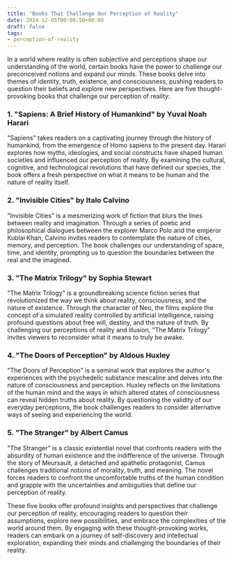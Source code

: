 ```yaml
---
title: "Books That Challenge Our Perception of Reality"
date: 2024-12-05T00:00:50+00:00
draft: false
tags: 
- perception-of-reality
---
```


In a world where reality is often subjective and perceptions shape our understanding of the world, certain books have the power to challenge our preconceived notions and expand our minds. These books delve into themes of identity, truth, existence, and consciousness, pushing readers to question their beliefs and explore new perspectives. Here are five thought-provoking books that challenge our perception of reality:

### 1. "Sapiens: A Brief History of Humankind" by Yuval Noah Harari

"Sapiens" takes readers on a captivating journey through the history of humankind, from the emergence of Homo sapiens to the present day. Harari explores how myths, ideologies, and social constructs have shaped human societies and influenced our perception of reality. By examining the cultural, cognitive, and technological revolutions that have defined our species, the book offers a fresh perspective on what it means to be human and the nature of reality itself.

### 2. "Invisible Cities" by Italo Calvino

"Invisible Cities" is a mesmerizing work of fiction that blurs the lines between reality and imagination. Through a series of poetic and philosophical dialogues between the explorer Marco Polo and the emperor Kublai Khan, Calvino invites readers to contemplate the nature of cities, memory, and perception. The book challenges our understanding of space, time, and identity, prompting us to question the boundaries between the real and the imagined.

### 3. "The Matrix Trilogy" by Sophia Stewart

"The Matrix Trilogy" is a groundbreaking science fiction series that revolutionized the way we think about reality, consciousness, and the nature of existence. Through the character of Neo, the films explore the concept of a simulated reality controlled by artificial intelligence, raising profound questions about free will, destiny, and the nature of truth. By challenging our perceptions of reality and illusion, "The Matrix Trilogy" invites viewers to reconsider what it means to truly be awake.

### 4. "The Doors of Perception" by Aldous Huxley

"The Doors of Perception" is a seminal work that explores the author's experiences with the psychedelic substance mescaline and delves into the nature of consciousness and perception. Huxley reflects on the limitations of the human mind and the ways in which altered states of consciousness can reveal hidden truths about reality. By questioning the validity of our everyday perceptions, the book challenges readers to consider alternative ways of seeing and experiencing the world.

### 5. "The Stranger" by Albert Camus

"The Stranger" is a classic existential novel that confronts readers with the absurdity of human existence and the indifference of the universe. Through the story of Meursault, a detached and apathetic protagonist, Camus challenges traditional notions of morality, truth, and meaning. The novel forces readers to confront the uncomfortable truths of the human condition and grapple with the uncertainties and ambiguities that define our perception of reality.

These five books offer profound insights and perspectives that challenge our perception of reality, encouraging readers to question their assumptions, explore new possibilities, and embrace the complexities of the world around them. By engaging with these thought-provoking works, readers can embark on a journey of self-discovery and intellectual exploration, expanding their minds and challenging the boundaries of their reality.